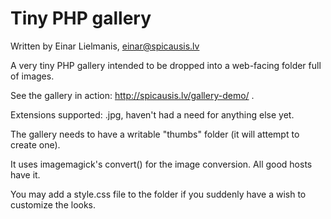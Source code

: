Tiny PHP gallery
================

Written by Einar Lielmanis, einar@spicausis.lv


A very tiny PHP gallery intended to be dropped into a web-facing folder full of images.

See the gallery in action: http://spicausis.lv/gallery-demo/ .

Extensions supported: .jpg, haven't had a need for anything else yet.

The gallery needs to have a writable "thumbs" folder (it will attempt to create one).

It uses imagemagick's convert() for the image conversion. All good hosts have it.

You may add a style.css file to the folder if you suddenly have a wish to customize the looks.

